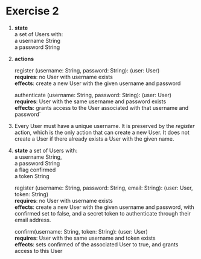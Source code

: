 # Exercise 2

1.  **state**\
    a set of Users with:\
    a username String\
    a password String

2.  **actions**

    register (username: String, password: String): (user: User)\
    **requires**: no User with username exists\
    **effects**: create a new User with the given username and password

    authenticate (username: String, password: String): (user: User)\
    **requires**: User with the same username and password exists\
    **effects**: grants access to the User associated with that username and password`

3.  Every User must have a unique username. It is preserved by the _register_ action, which is the only action that can create a new User. It does not create a User if there already exists a User with the given name.

4.  **state**
    a set of Users with:\
    a username String,\
    a password String\
    a flag confirmed\
    a token String

    register (username: String, password: String, email: String): (user: User, token: String)\
     **requires**: no User with username exists\
     **effects**: create a new User with the given username and password, with confirmed set to false, and a secret token to authenticate through their email address.

    confirm(username: String, token: String): (user: User)\
     **requires**: User with the same username and token exists\
     **effects**: sets confirmed of the associated User to true, and grants access to this User
